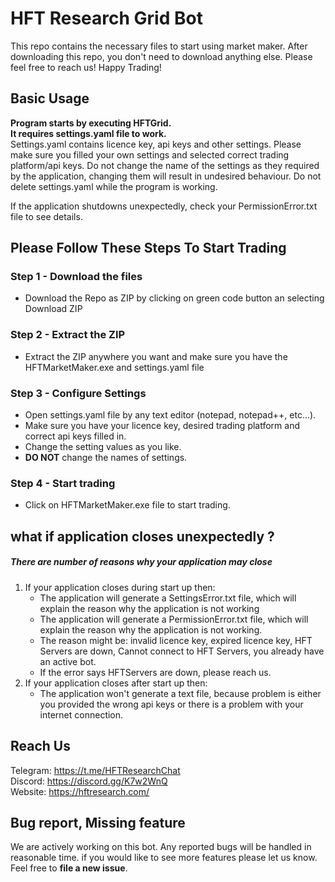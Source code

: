 # HFT Research Grid Bot
This repo contains the necessary files to start using market maker.
After downloading this repo, you don't need to download anything else.
Please feel free to reach us!
Happy Trading!
 
 
## Basic Usage
**Program starts by executing HFTGrid.** \
**It requires settings.yaml file to work.** \
Settings.yaml contains licence key, api keys and other settings.
Please make sure you filled your own settings and selected correct trading platform/api keys.
Do not change the name of the settings as they required by the application, changing them will result in undesired behaviour.
Do not delete settings.yaml while the program is working.

If the application shutdowns unexpectedly, check your PermissionError.txt file to see details.

## Please Follow These Steps To Start Trading

### Step 1 - Download the files
- Download the Repo as ZIP by clicking on green code button an selecting  Download ZIP
### Step 2 - Extract the ZIP
- Extract the ZIP anywhere you want and make sure you have the HFTMarketMaker.exe and settings.yaml file
### Step 3 - Configure Settings
- Open settings.yaml file by any text editor (notepad, notepad++, etc...).
- Make sure you have your licence key, desired trading platform and correct api keys filled in.
- Change the setting values as you like.
- **DO NOT** change the names of settings.
### Step 4 - Start trading
- Click on HFTMarketMaker.exe file to start trading.

## what if application closes unexpectedly ?
 ##### **There are number of reasons why your application may close**
   1) If your application closes during start up then:
       - The application will generate a SettingsError.txt file, which will explain the reason why the application is not working
       - The application will generate a PermissionError.txt file, which will explain the
       reason why the application is not working.
       - The reason might be: invalid licence key, expired licence key, HFT Servers are down, Cannot connect to HFT Servers,
       you already have an active bot.
       - If the error says HFTServers are down, please reach us.
   2) If your application closes after start up then:
        - The application won't generate a text file, because problem is either you provided
        the wrong api keys or there is a problem with your internet connection.
        

## Reach Us
Telegram: https://t.me/HFTResearchChat \
Discord: https://discord.gg/K7w2WnQ \
Website: https://hftresearch.com/

## Bug report, Missing feature
 We are  actively working on this bot. Any reported bugs will be handled in reasonable time.
 if you would like to see more features please let us know.  
 Feel free to **file a new issue**. 
